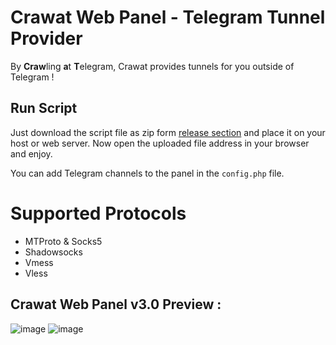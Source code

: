 # Crawat Web Panel - Telegram Tunnel Provider

By **Craw**ling **a**t **T**elegram, Crawat provides tunnels for you outside of Telegram !

## Run Script
Just download the script file as zip form [release section](https://github.com/sepsoh/crawat/releases) and place it on your host or web server.
Now open the uploaded file address in your browser and enjoy.


You can add Telegram channels to the panel in the `config.php` file. 

# Supported Protocols
  - MTProto & Socks5
  - Shadowsocks
  - Vmess
  - Vless


## Crawat Web Panel v3.0 Preview :
![image](https://github.com/sepsoh/crawat/assets/87861266/d268e163-c030-4267-b749-796885fb4d8d)
![image](https://github.com/sepsoh/crawat/assets/87861266/28d99139-ebe8-461d-bb74-78df579f0a00)


